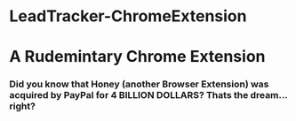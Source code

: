 # LeadTracker-ChromeExtension

# A Rudemintary Chrome Extension

### Did you know that Honey (another Browser Extension) was acquired by PayPal for 4 BILLION DOLLARS? Thats the dream... right?
